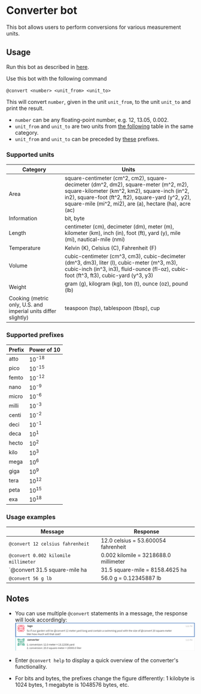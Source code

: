 # Converter bot

This bot allows users to perform conversions for various measurement units.

## Usage

Run this bot as described in [here](http://zulip.readthedocs.io/en/latest/bots-guide.html#how-to-deploy-a-bot).

Use this bot with the following command

`@convert <number> <unit_from> <unit_to>`

This will convert `number`, given in the unit `unit_from`, to the unit `unit_to`
and print the result.

* `number` can be any floating-point number, e.g. 12, 13.05, 0.002.
* `unit_from` and `unit_to` are two units from [the following](#supported-units) table in the same category.
* `unit_from` and `unit_to` can be preceded by [these](#supported-prefixes) prefixes.

### Supported units

| Category | Units |
| ----------------- | ----- |
| Area | square-centimeter (cm^2, cm2), square-decimeter (dm^2, dm2), square-meter (m^2, m2), square-kilometer (km^2, km2), square-inch (in^2, in2), square-foot (ft^2, ft2), square-yard (y^2, y2), square-mile (mi^2, mi2), are (a), hectare (ha), acre (ac) |
| Information | bit, byte |
| Length | centimeter (cm), decimeter (dm), meter (m), kilometer (km), inch (in), foot (ft), yard (y), mile (mi), nautical-mile (nmi) |
| Temperature | Kelvin (K), Celsius (C), Fahrenheit (F) |
| Volume | cubic-centimeter (cm^3, cm3), cubic-decimeter (dm^3, dm3), liter (l), cubic-meter (m^3, m3), cubic-inch (in^3, in3), fluid-ounce (fl-oz), cubic-foot (ft^3, ft3), cubic-yard (y^3, y3) |
| Weight | gram (g), kilogram (kg), ton (t), ounce (oz), pound (lb) |
| Cooking (metric only, U.S. and imperial units differ slightly) | teaspoon (tsp), tablespoon (tbsp), cup |

### Supported prefixes

| Prefix | Power of 10 |
| ------ | ----------- |
| atto | 10<sup>-18</sup> |
| pico | 10<sup>-15</sup> |
| femto | 10<sup>-12</sup> |
| nano | 10<sup>-9</sup> |
| micro | 10<sup>-6</sup> |
| milli | 10<sup>-3</sup> |
| centi | 10<sup>-2</sup> |
| deci | 10<sup>-1</sup> |
| deca | 10<sup>1</sup> |
| hecto | 10<sup>2</sup> |
| kilo | 10<sup>3</sup> |
| mega | 10<sup>6</sup> |
| giga | 10<sup>9</sup> |
| tera | 10<sup>12</sup> |
| peta | 10<sup>15</sup> |
| exa | 10<sup>18</sup> |

### Usage examples

| Message | Response |
| ------- | ------ |
| `@convert 12 celsius fahrenheit` | 12.0 celsius = 53.600054 fahrenheit |
| `@convert 0.002 kilomile millimeter` | 0.002 kilomile = 3218688.0 millimeter |
| `@convert 31.5 square-mile ha  | 31.5 square-mile = 8158.4625 ha |
| `@convert 56 g lb` | 56.0 g = 0.12345887 lb |

## Notes

* You can use multiple `@convert` statements in a message, the response will look accordingly:
![multiple-converts](multiple-converts.png)

* Enter `@convert help` to display a quick overview of the converter's functionality.

* For bits and bytes, the prefixes change the figure differently: 1 kilobyte is 1024 bytes,
1 megabyte is 1048576 bytes, etc.
